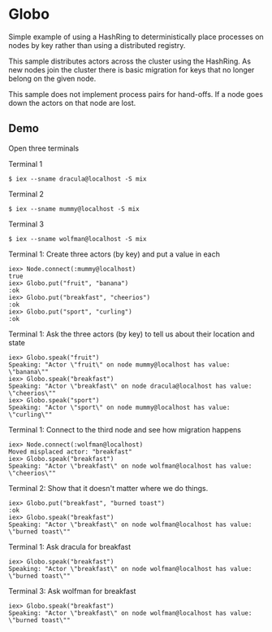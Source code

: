 # Globo

Simple example of using a HashRing to deterministically place processes on nodes by key rather than using a distributed registry.

This sample distributes actors across the cluster using the HashRing. As new nodes join the cluster there is basic migration for keys that no longer belong on the given node. 

This sample does not implement process pairs for hand-offs. If a node goes down the actors on that node are lost.

## Demo

Open three terminals

Terminal 1
```
$ iex --sname dracula@localhost -S mix
```

Terminal 2
```
$ iex --sname mummy@localhost -S mix
```

Terminal 3
```
$ iex --sname wolfman@localhost -S mix
```

Terminal 1: Create three actors (by key) and put a value in each 
```
iex> Node.connect(:mummy@localhost)
true
iex> Globo.put("fruit", "banana")
:ok 
iex> Globo.put("breakfast", "cheerios")
:ok
iex> Globo.put("sport", "curling")
:ok
```

Terminal 1: Ask the three actors (by key) to tell us about their location and state
```
iex> Globo.speak("fruit")     
Speaking: "Actor \"fruit\" on node mummy@localhost has value: \"banana\""
iex> Globo.speak("breakfast")
Speaking: "Actor \"breakfast\" on node dracula@localhost has value: \"cheerios\""
iex> Globo.speak("sport")
Speaking: "Actor \"sport\" on node mummy@localhost has value: \"curling\""
```

Terminal 1: Connect to the third node and see how migration happens
```
iex> Node.connect(:wolfman@localhost)
Moved misplaced actor: "breakfast"
iex> Globo.speak("breakfast")
Speaking: "Actor \"breakfast\" on node wolfman@localhost has value: \"cheerios\""
```

Terminal 2: Show that it doesn't matter where we do things.
```
iex> Globo.put("breakfast", "burned toast")
:ok
iex> Globo.speak("breakfast")
Speaking: "Actor \"breakfast\" on node wolfman@localhost has value: \"burned toast\""
```

Terminal 1: Ask dracula for breakfast
```
iex> Globo.speak("breakfast")
Speaking: "Actor \"breakfast\" on node wolfman@localhost has value: \"burned toast\""
```

Terminal 3: Ask wolfman for breakfast
```
iex> Globo.speak("breakfast")
Speaking: "Actor \"breakfast\" on node wolfman@localhost has value: \"burned toast\""
```